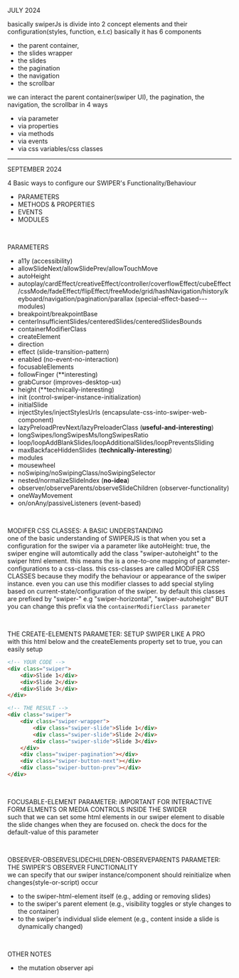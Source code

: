 JULY 2024

basically swiperJs is divide into 2 concept elements and their configuration(styles, function, e.t.c)
basically it has 6 components 
- the parent container, 
- the slides wrapper
- the slides
- the pagination
- the navigation
- the scrollbar

we can interact the parent container(swiper UI), the pagination, the navigation, the scrollbar in 4 ways
- via parameter
- via properties
- via methods
- via events
- via css variables/css classes
    
----------------------------





SEPTEMBER 2024 

4 Basic ways to configure our SWIPER's Functionality/Behaviour
* PARAMETERS
* METHODS & PROPERTIES
* EVENTS
* MODULES

<br />

PARAMETERS
* a11y (accessibility)
* allowSlideNext/allowSlidePrev/allowTouchMove
* autoHeight
* autoplay/cardEffect/creativeEffect/controller/coverflowEffect/cubeEffect/cssMode/fadeEffect/flipEffect/freeMode/grid/hashNavigation/history/keyboard/navigation/pagination/parallax (special-effect-based---modules)
* breakpoint/breakpointBase
* centerInsufficientSlides/centeredSlides/centeredSlidesBounds
* containerModifierClass
* createElement
* direction
* effect (slide-transition-pattern)
* enabled (no-event-no-interaction)
* focusableElements
* followFinger (**interesting)
* grabCursor (improves-desktop-ux)
* height (**technically-interesting)
* init (control-swiper-instance-initialization)
* initialSlide
* injectStyles/injectStylesUrls (encapsulate-css-into-swiper-web-component)
* lazyPreloadPrevNext/lazyPreloaderClass (**useful-and-interesting**)
* longSwipes/longSwipesMs/longSwipesRatio
* loop/loopAddBlankSlides/loopAdditionalSlides/loopPreventsSliding
* maxBackfaceHiddenSlides (**technically-interesting**)
* modules
* mousewheel
* noSwiping/noSwipingClass/noSwipingSelector
* nested/normalizeSlideIndex (**no-idea**)
* observer/observeParents/observeSlideChildren (observer-functionality)
* oneWayMovement
* on/onAny/passiveListeners (event-based)

<br />

MODIFER CSS CLASSES: A BASIC UNDERSTANDING <br >
one of the basic understanding of SWIPERJS is that when you set a configuration for the swiper via a parameter like autoHeight: true, the swiper engine will automtically add the class "swiper-autoheight" to the swiper html element. this means the is a one-to-one mapping of parameter-configurations to a css-class. this css-classes are called MODIFIER CSS CLASSES because they modify the behaviour or appearance of the swiper instance. even you can use this modifier classes to add special styling based on current-state/configuration of the swiper. by default this classes are prefixed by "swiper-" e.g "swiper-horizontal", "swiper-autoheight" BUT you can change this prefix via the `containerModifierClass parameter`

<br />

THE CREATE-ELEMENTS PARAMETER: SETUP SWIPER LIKE A PRO <br>
with this html below and the createElements property set to true, you can easily setup
```html
<!-- YOUR CODE -->
<div class="swiper">
    <div>Slide 1</div>
    <div>Slide 2</div>
    <div>Slide 3</div>
</div>
```

```html
<!-- THE RESULT -->
<div class="swiper">
    <div class="swiper-wrapper">
        <div class="swiper-slide">Slide 1</div>
        <div class="swiper-slide">Slide 2</div>
        <div class="swiper-slide">Slide 3</div>
    </div>
    <div class="swiper-pagination"></div>
    <div class="swiper-button-next"></div>
    <div class="swiper-button-prev"></div>
</div>
```

<br />

FOCUSABLE-ELEMENT PARAMETER: iMPORTANT FOR INTERACTIVE FORM ELMENTS OR MEDIA CONTROLS INSIDE THE SWIDER <br>
such that we can set some html elements in our swiper element to disable the slide changes when they are focused on. check the docs for the default-value of this parameter

<br />

OBSERVER-OBSERVESLIDECHILDREN-OBSERVEPARENTS PARAMETER: THE SWIPER'S OBSERVER FUNCTIONALITY <br >
we can specify that our swiper instance/component should reinitialize when changes(style-or-script) occur 
* to the swiper-html-element itself (e.g., adding or removing slides)
* to the swiper's parent element (e.g., visibility toggles or style changes to the container)
* to the swiper's individual slide element (e.g., content inside a slide is dynamically changed)

<br />

OTHER NOTES <br>
* the mutation observer api




    
